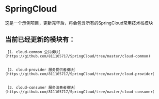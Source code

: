 # SpringCloud

 这是一个示例项目，更新完毕后，将会包含所有的SpringCloud常用技术栈模块
 
## 当前已经更新的模块有：


     [1. cloud-common 公共模块] (https://github.com/811105717/SpringCloud/tree/master/cloud-common)
     
     
     [2. cloud-provider 服务提供者模块] (https://github.com/811105717/SpringCloud/tree/master/cloud-provider)
     
     
     [3. cloud-consumer 服务消费者模块] (https://github.com/811105717/SpringCloud/tree/master/cloud-consumer)
    
